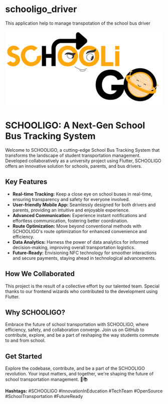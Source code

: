 # schooligo_driver
 This application help to manage transpotation of the school bus driver

<img src="res/logo/logo.png" width="500px">

# SCHOOLIGO: A Next-Gen School Bus Tracking System

Welcome to SCHOOLIGO, a cutting-edge School Bus Tracking System that transforms the landscape of student transportation management. Developed collaboratively as a university project using Flutter, SCHOOLIGO offers an innovative solution for schools, parents, and bus drivers.

## Key Features

- **Real-time Tracking:** Keep a close eye on school buses in real-time, ensuring transparency and safety for everyone involved.
- **User-friendly Mobile App:** Seamlessly designed for both drivers and parents, providing an intuitive and enjoyable experience.
- **Advanced Communication:** Experience instant notifications and effortless communication, fostering better coordination.
- **Route Optimization:** Move beyond conventional methods with SCHOOLIGO's route optimization for enhanced convenience and efficiency.
- **Data Analytics:** Harness the power of data analytics for informed decision-making, improving overall transportation logistics.
- **Future-Ready:** Envisioning NFC technology for smoother interactions and secure payments, staying ahead in technological advancements.

## How We Collaborated

This project is the result of a collective effort by our talented team. Special thanks to our frontend wizards who contributed to the development using Flutter.

## Why SCHOOLIGO?

Embrace the future of school transportation with SCHOOLIGO, where efficiency, safety, and collaboration converge. Join us on GitHub to contribute, explore, and be a part of reshaping the way students commute to and from school.

## Get Started

Explore the codebase, contribute, and be a part of the SCHOOLIGO revolution. Your input matters, and together, we're shaping the future of school transportation management. 🚀📚

**Hashtags:**
#SCHOOLIGO #InnovationInEducation #TechTeam #OpenSource #SchoolTransportation #FutureReady
